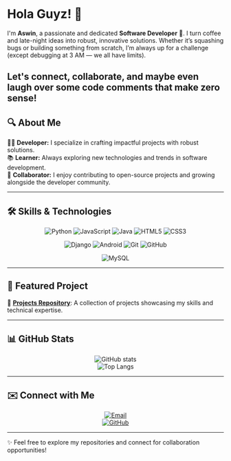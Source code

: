 # Hola Guyz! 👋  
I'm **Aswin**, a passionate and dedicated **Software Developer** 🚀. I turn coffee and late-night ideas into robust, innovative solutions. Whether it’s squashing bugs or building something from scratch, I’m always up for a challenge (except debugging at 3 AM — we all have limits).  

Let's connect, collaborate, and maybe even laugh over some code comments that make zero sense!
---

## 🔍 About Me  
👨‍💻 **Developer:** I specialize in crafting impactful projects with robust solutions.  
📚 **Learner:** Always exploring new technologies and trends in software development.  
🌟 **Collaborator:** I enjoy contributing to open-source projects and growing alongside the developer community.  

---

## 🛠️ Skills & Technologies  

<div align="center">

![Python](https://img.shields.io/badge/-Python-3776AB?logo=python&logoColor=white&style=flat)
![JavaScript](https://img.shields.io/badge/-JavaScript-F7DF1E?logo=javascript&logoColor=black&style=flat)
![Java](https://img.shields.io/badge/-Java-007396?logo=java&logoColor=white&style=flat)
![HTML5](https://img.shields.io/badge/-HTML5-E34F26?logo=html5&logoColor=white&style=flat)
![CSS3](https://img.shields.io/badge/-CSS3-1572B6?logo=css3&logoColor=white&style=flat)

![Django](https://img.shields.io/badge/-Django-092E20?logo=django&logoColor=white&style=flat)
![Android](https://img.shields.io/badge/-Android-3DDC84?logo=android&logoColor=white&style=flat)
![Git](https://img.shields.io/badge/-Git-F05032?logo=git&logoColor=white&style=flat)
![GitHub](https://img.shields.io/badge/-GitHub-181717?logo=github&logoColor=white&style=flat)

![MySQL](https://img.shields.io/badge/-MySQL-4479A1?logo=mysql&logoColor=white&style=flat)

</div>

---

## 🌟 Featured Project  

🔗 [**Projects Repository**](https://github.com/BanZA11/projects): A collection of projects showcasing my skills and technical expertise.  

---

## 📊 GitHub Stats  

<div align="center">

![GitHub stats](https://github-readme-stats.vercel.app/api?username=BanZA11&show_icons=true&theme=radical)  
![Top Langs](https://github-readme-stats.vercel.app/api/top-langs/?username=BanZA11&layout=compact&theme=radical)

</div>

---

## ✉️ Connect with Me  

<div align="center">

[![Email](https://img.shields.io/badge/-Email-D14836?logo=gmail&logoColor=white&style=flat)](mailto:aswinatpullur@gmail.com)  
[![GitHub](https://img.shields.io/badge/-GitHub-181717?logo=github&logoColor=white&style=flat)](https://github.com/BanZA11)  

</div>

---

✨ Feel free to explore my repositories and connect for collaboration opportunities!
